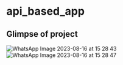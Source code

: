 # api_based_app
## Glimpse of project

![WhatsApp Image 2023-08-16 at 15 28 43](https://github.com/palak684/App-Dev-cohort-project/assets/104788250/02a6076f-2ae4-4021-ad5f-75143980fb67)
![WhatsApp Image 2023-08-16 at 15 28 47](https://github.com/palak684/App-Dev-cohort-project/assets/104788250/9153ab64-60c7-4f28-8eff-c40675cd5721)


